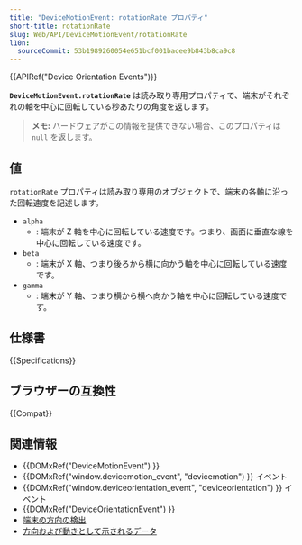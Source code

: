 ```yaml
---
title: "DeviceMotionEvent: rotationRate プロパティ"
short-title: rotationRate
slug: Web/API/DeviceMotionEvent/rotationRate
l10n:
  sourceCommit: 53b1989260054e651bcf001bacee9b843b8ca9c8
---
```


{{APIRef("Device Orientation Events")}}

**`DeviceMotionEvent.rotationRate`** は読み取り専用プロパティで、端末がそれぞれの軸を中心に回転している秒あたりの角度を返します。

> **メモ:** ハードウェアがこの情報を提供できない場合、このプロパティは `null` を返します。

## 値

`rotationRate` プロパティは読み取り専用のオブジェクトで、端末の各軸に沿った回転速度を記述します。

- `alpha`
  - : 端末が Z 軸を中心に回転している速度です。つまり、画面に垂直な線を中心に回転している速度です。
- `beta`
  - : 端末が X 軸、つまり後ろから横に向かう軸を中心に回転している速度です。
- `gamma`
  - : 端末が Y 軸、つまり横から横へ向かう軸を中心に回転している速度です。

## 仕様書

{{Specifications}}

## ブラウザーの互換性

{{Compat}}

## 関連情報

- {{DOMxRef("DeviceMotionEvent") }}
- {{DOMxRef("window.devicemotion_event", "devicemotion") }} イベント
- {{DOMxRef("window.deviceorientation_event", "deviceorientation") }} イベント
- {{DOMxRef("DeviceOrientationEvent") }}
- [端末の方向の検出](/ja/docs/Web/API/Device_orientation_events/Detecting_device_orientation)
- [方向および動きとして示されるデータ](/ja/docs/Web/API/Device_orientation_events/Orientation_and_motion_data_explained)
